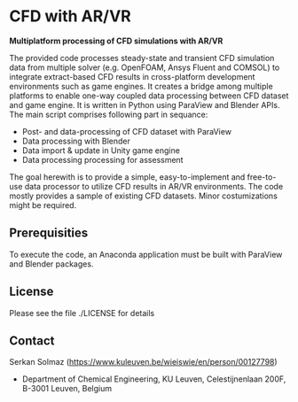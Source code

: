 # CFD with AR/VR 
**Multiplatform processing of CFD simulations with AR/VR**

The provided code processes steady-state and transient CFD simulation data from multiple solver (e.g. OpenFOAM, Ansys Fluent and COMSOL) to integrate extract-based CFD results in cross-platform development environments such as game engines. It creates a bridge among multiple platforms to enable one-way coupled data processing between CFD dataset and game engine. It is written in Python using ParaView and Blender APIs. The main script comprises following part in sequance:

- Post- and data-processing of CFD dataset with ParaView
- Data processing with Blender
- Data import & update in Unity game engine
- Data processing processing for assessment

The goal herewith is to provide a simple, easy-to-implement and free-to-use data processor to utilize CFD results in AR/VR environments. The code mostly provides a sample of existing CFD datasets. Minor costumizations might be required.

## Prerequisities

To execute the code, an Anaconda application must be built with ParaView and Blender packages.

## License
Please see the file ./LICENSE for details

## Contact
Serkan Solmaz (https://www.kuleuven.be/wieiswie/en/person/00127798)
* Department of Chemical Engineering, KU Leuven, Celestijnenlaan 200F, B-3001 Leuven, Belgium

